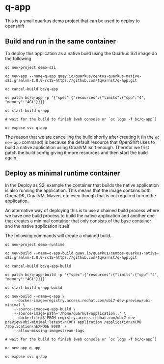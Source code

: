 # q-app

This is a small quarkus demo project that can be used to deploy to openshift

## Build and run in the same container

To deploy this application as a native build using the Quarkus S2I image do the following

    oc new-project demo-s2i

    oc new-app --name=q-app quay.io/quarkus/centos-quarkus-native-s2i:graalvm-1.0.0-rc15~https://github.com/tqvarnst/q-app.git

    oc cancel-build bc/q-app

    oc patch bc/q-app -p '{"spec":{"resources":{"limits":{"cpu":"4", "memory":"4Gi"}}}}'
    
    oc start-build q-app

    # wait for the build to finish (web console or `oc logs -f bc/q-app`)

    oc expose svc q-app

The reason that we are cancelling the build shortly after creating it (in the `oc new-app` command) is because the default resource that OpenShift uses to build a native application using GraalVM isn't enough. Therefor we first patch the build config giving it more resources and then start the build again.

## Deploy as minimal runtime container

In the Deploy as S2I example the container that builds the native application is also running the application. This means that the image contains both OpenJDK, GraalVM, Maven, etc even though that is not required to run the application. 

An alternative way of deploying this is to use a chained build process where we have one build process to build the native application and another one that creates a minimal container that only consists of the base container and the native application it self. 

The following commands will create a chained build.

    oc new-project demo-runtime

    oc new-build --name=q-app-build quay.io/quarkus/centos-quarkus-native-s2i:graalvm-1.0.0-rc15~https://github.com/tqvarnst/q-app.git 

    oc cancel-build bc/q-app-build

    oc patch bc/q-app-build -p '{"spec":{"resources":{"limits":{"cpu":"4", "memory":"4Gi"}}}}'

    oc start-build q-app-build

    oc new-build --name=q-app \
        --docker-image=registry.access.redhat.com/ubi7-dev-preview/ubi-minimal \
        --source-image=q-app-build \
        --source-image-path='/home/quarkus/application:.' \
        --dockerfile=$'FROM registry.access.redhat.com/ubi7-dev-preview/ubi-minimal:latest\nCOPY application /application\nCMD /application\nEXPOSE 8080' \
        --allow-missing-imagestream-tags

    # wait for the build to finish (web console or `oc logs -f bc/q-app`)

    oc new-app q-app

    oc expose svc q-app